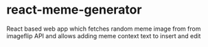 # react-meme-generator
React based web app which fetches random meme image from from imageflip API and allows adding meme context text to insert and edit
